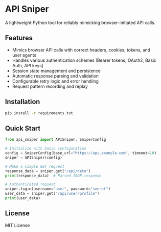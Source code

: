 # API Sniper

A lightweight Python tool for reliably mimicking browser-initiated API calls.

## Features

- Mimics browser API calls with correct headers, cookies, tokens, and user agents
- Handles various authentication schemes (Bearer tokens, OAuth2, Basic Auth, API keys)
- Session state management and persistence
- Automatic response parsing and validation
- Configurable retry logic and error handling
- Request pattern recording and replay

## Installation

```bash
pip install -r requirements.txt
```

## Quick Start

```python
from api_sniper import APISniper, SniperConfig

# Initialize with basic configuration
config = SniperConfig(base_url="https://api.example.com", timeout=10)
sniper = APISniper(config)

# Make a simple GET request
response_data = sniper.get("/api/data")
print(response_data)  # Parsed JSON response

# Authenticated request
sniper.login(username="user", password="secret")
user_data = sniper.get("/api/user/profile")
print(user_data)
```

## License

MIT License